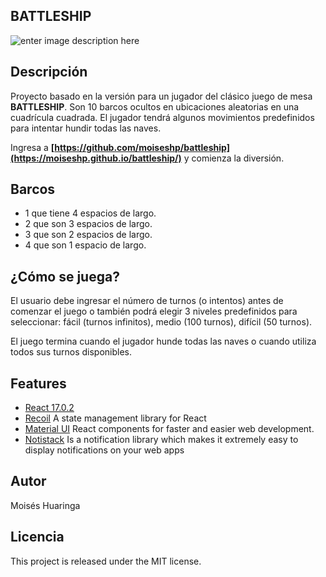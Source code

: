 
## BATTLESHIP
![enter image description here](https://moiseshp.github.io/battleship/print-battleship.png)

## Descripción
Proyecto basado en la versión para un jugador del clásico juego de mesa **BATTLESHIP**. Son 10 barcos ocultos en ubicaciones aleatorias en una cuadrícula cuadrada. El jugador tendrá algunos movimientos predefinidos para intentar hundir todas las naves. 

Ingresa a **[https://github.com/moiseshp/battleship](https://moiseshp.github.io/battleship/)** y comienza la diversión.

## Barcos
- 1 que tiene 4 espacios de largo. 
- 2 que son 3 espacios de largo. 
- 3 que son 2 espacios de largo. 
- 4 que son 1 espacio de largo. 

## ¿Cómo se juega?
El usuario debe ingresar el número de turnos (o intentos) antes de comenzar el juego o también podrá elegir 3 niveles predefinidos para seleccionar: fácil (turnos infinitos), medio (100 turnos), difícil (50 turnos).

El juego termina cuando el jugador hunde todas las naves o cuando utiliza todos sus turnos disponibles.

## Features

 - [React 17.0.2](https://reactjs.org/docs/getting-started.html)
 - [Recoil](https://recoiljs.org/) A state management library for React
 - [Material UI](https://material-ui.com/) React components for faster and easier web development.
 - [Notistack](https://github.com/iamhosseindhv/notistack) Is a notification library which makes it extremely easy to display notifications on your web apps

##  Autor
Moisés Huaringa

## Licencia
This project is released under the MIT license.